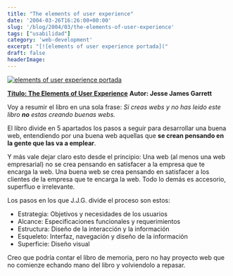 ```yaml
---
title: "The elements of user experience"
date: '2004-03-26T16:26:00+00:00'
slug: '/blog/2004/03/the-elements-of-user-experience'
tags: ["usabilidad"]
category: 'web-development'
excerpt: "[![elements of user experience portada]("
draft: false
headerImage:
---
```

[![elements of user experience portada](http://jorgegorka.files.wordpress.com/elements_user_experience.jpg)](http://www.amazon.com/Elements-User-Experience-User-Centered-Design/dp/0735712026/sr=1-1/qid=1163860628/ref=pd_bbs_sr_1/102-4838740-6826568?ie=UTF8&s=books)

**[Título: The Elements of User Experience](http://www.amazon.com/Elements-User-Experience-User-Centered-Design/dp/0735712026/sr=1-1/qid=1163860628/ref=pd_bbs_sr_1/102-4838740-6826568?ie=UTF8&s=books)**
**Autor: Jesse James Garrett**

Voy a resumir el libro en una sola frase: _Si creas webs y no has leido este libro **no** estas creando buenas webs._

El libro divide en 5 apartados los pasos a seguir para desarrollar una buena web, entendiendo por una buena web aquellas que **se crean pensando en la gente que las va a emplear**.

Y más vale dejar claro esto desde el principio: Una web (al menos una web empresarial) no se crea pensando en satisfacer a la empresa que te encarga la web. Una buena web se crea pensando en satisfacer a los clientes de la empresa que te encarga la web. Todo lo demás es accesorio, superfluo e irrelevante.

Los pasos en los que J.J.G. divide el proceso son estos:

- Estrategia: Objetivos y necesidades de los usuarios
- Alcance: Especificaciones funcionales y requerimientos
- Estructura: Diseño de la interacción y la información
- Esqueleto: Interfaz, navegación y diseño de la información
- Superficie: Diseño visual

Creo que podría contar el libro de memoria, pero no hay proyecto web que no comienze echando mano del libro y volviendolo a repasar.
